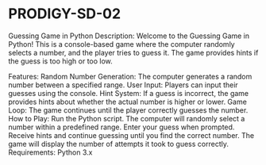 # PRODIGY-SD-02
Guessing Game in Python
Description:
Welcome to the Guessing Game in Python! This is a console-based game where the computer randomly selects a number, and the player tries to guess it. The game provides hints if the guess is too high or too low.

Features:
Random Number Generation: The computer generates a random number between a specified range.
User Input: Players can input their guesses using the console.
Hint System: If a guess is incorrect, the game provides hints about whether the actual number is higher or lower.
Game Loop: The game continues until the player correctly guesses the number.<br>
How to Play:
Run the Python script.
The computer will randomly select a number within a predefined range.
Enter your guess when prompted.
Receive hints and continue guessing until you find the correct number.
The game will display the number of attempts it took to guess correctly.<br>
Requirements:
Python 3.x
